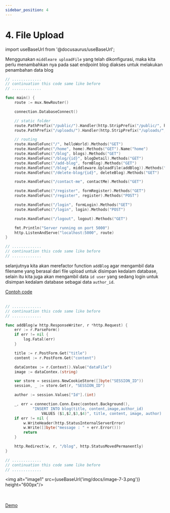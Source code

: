 ```yaml
---
sidebar_position: 4
---
```


# 4. File Upload

import useBaseUrl from '@docusaurus/useBaseUrl';

Menggunakan `middleare uploadFile` yang telah dikonfigurasi, maka kita perlu menambahkan nya pada saat endpoint blog diakses untuk melakukan penambahan data blog

```go {20} title="main.go"
// .............
// continuation this code same like before 
// .............

func main() {
	route := mux.NewRouter()

	connection.DatabaseConnect()

	// static folder
	route.PathPrefix("/public/").Handler(http.StripPrefix("/public/", http.FileServer(http.Dir("./public/"))))
	route.PathPrefix("/uploads/").Handler(http.StripPrefix("/uploads/", http.FileServer(http.Dir("./uploads/"))))

	// routing
	route.HandleFunc("/", helloWorld).Methods("GET")
	route.HandleFunc("/home", home).Methods("GET").Name("home")
	route.HandleFunc("/blog", blogs).Methods("GET")
	route.HandleFunc("/blog/{id}", blogDetail).Methods("GET")
	route.HandleFunc("/add-blog", formBlog).Methods("GET")
	route.HandleFunc("/blog", middleware.UploadFile(addBlog)).Methods("POST")
	route.HandleFunc("/delete-blog/{id}", deleteBlog).Methods("GET")

	route.HandleFunc("/contact-me", contactMe).Methods("GET")

	route.HandleFunc("/register", formRegister).Methods("GET")
	route.HandleFunc("/register", register).Methods("POST")

	route.HandleFunc("/login", formLogin).Methods("GET")
	route.HandleFunc("/login", login).Methods("POST")

	route.HandleFunc("/logout", logout).Methods("GET")

	fmt.Println("Server running on port 5000")
	http.ListenAndServe("localhost:5000", route)
}

// .............
// continuation this code same like before 
// .............
```

selanjutnya kita akan merefactor function `addBlog` agar mengambil data filename yang berasal dari file upload untuk disimpan kedalam database, selain itu kita juga akan mengambil data `id user` yang sedang login untuk disimpan kedalam database sebagai data `author_id`.

<a class="btn-example-code" href="">
Contoh code
</a>

<br />
<br />

```go {14-24} title="main.go"
// .............
// continuation this code same like before 
// .............

func addBlog(w http.ResponseWriter, r *http.Request) {
	err := r.ParseForm()
	if err != nil {
		log.Fatal(err)
	}

	title := r.PostForm.Get("title")
	content := r.PostForm.Get("content")

	dataContex := r.Context().Value("dataFile")
	image := dataContex.(string)

	var store = sessions.NewCookieStore([]byte("SESSION_ID"))
	session, _ := store.Get(r, "SESSION_ID")

	author := session.Values["Id"].(int)

	_, err = connection.Conn.Exec(context.Background(), 
            "INSERT INTO blog(title, content,image,author_id) 
                VALUES ($1,$2,$3,$4)", title, content, image, author)
	if err != nil {
		w.WriteHeader(http.StatusInternalServerError)
		w.Write([]byte("message : " + err.Error()))
		return
	}

	http.Redirect(w, r, "/blog", http.StatusMovedPermanently)
}

// .............
// continuation this code same like before 
// .............
```

<img alt="image1" src={useBaseUrl('img/docs/image-7-3.png')} height="600px"/>

<br />
<br />

<div>
<a class="btn-demo" href="">
Demo
</a>
</div>